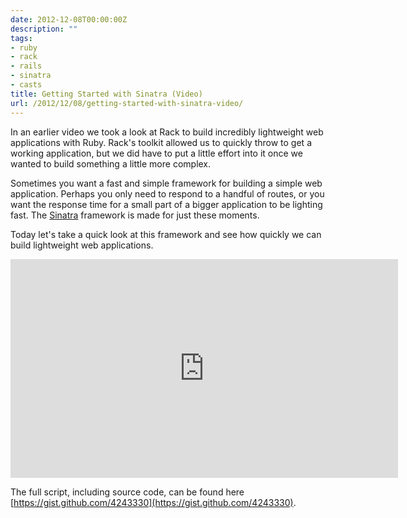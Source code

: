 ```yaml
---
date: 2012-12-08T00:00:00Z
description: ""
tags:
- ruby
- rack
- rails
- sinatra
- casts
title: Getting Started with Sinatra (Video)
url: /2012/12/08/getting-started-with-sinatra-video/
---
```




In an earlier video we took a look at Rack to build incredibly lightweight web applications with Ruby. Rack's toolkit allowed us to quickly throw to get a working application, but we did have to put a little effort into it once we wanted to build something a little more complex.

Sometimes you want a fast and simple framework for building a simple web application. Perhaps you only need to respond to a handful of routes, or you want the response time for a small part of a bigger application to be lighting fast. The [Sinatra](http://www.sinatrarb.com/) framework is made for just these moments.

Today let's take a quick look at this framework and see how quickly we can build lightweight web applications.

<iframe src="http://player.vimeo.com/video/55188956" width="620" height="350" frameborder="0" webkitAllowFullScreen="webkitAllowFullScreen" mozallowfullscreen="mozallowfullscreen" allowFullScreen="allowFullScreen"><!-- fixes a wierd problem with jekyll --></iframe>

The full script, including source code, can be found here [https://gist.github.com/4243330](https://gist.github.com/4243330).
